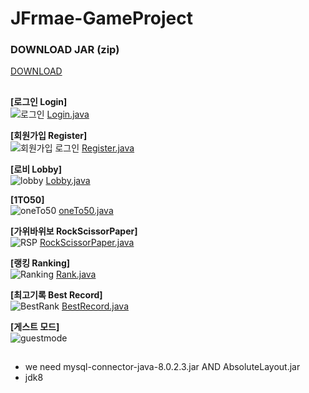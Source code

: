 # JFrmae-GameProject 

### DOWNLOAD JAR (zip)
[DOWNLOAD](https://eatx.shop/%EB%B0%A9%ED%95%99%EA%B3%BC%EC%A0%9C/BrainGame.zip)


## 
**[로그인 Login]**  
![로그인](https://user-images.githubusercontent.com/30117732/109018291-52072180-76fb-11eb-86b0-11f4ae50e1e1.gif)
[Login.java](https://github.com/JHPDEVS/JFrame-GameProject/tree/master/src/Login)

 
**[회원가입 Register]**  
![회원가입 로그인](https://user-images.githubusercontent.com/30117732/109018937-e2456680-76fb-11eb-825a-33e8885a0b83.gif)
[Register.java](https://github.com/JHPDEVS/JFrame-GameProject/blob/master/src/Register/Register.java)


**[로비 Lobby]**  
![lobby](https://user-images.githubusercontent.com/30117732/109019176-191b7c80-76fc-11eb-9e7f-32465355d718.gif)
[Lobby.java](https://github.com/JHPDEVS/JFrame-GameProject/blob/master/src/Main/Lobby.java)

**[1TO50]**  
![oneTo50](https://user-images.githubusercontent.com/30117732/109019736-9d6dff80-76fc-11eb-9310-a5861a28b820.gif)
[oneTo50.java](https://github.com/JHPDEVS/JFrame-GameProject/blob/master/src/Game/oneTo50.java)


**[가위바위보 RockScissorPaper]**  
![RSP](https://user-images.githubusercontent.com/30117732/109019832-b5458380-76fc-11eb-8be4-c06224eeff25.gif)
[RockScissorPaper.java](https://github.com/JHPDEVS/JFrame-GameProject/blob/master/src/Game/RockScissorPaper.java)

**[랭킹 Ranking]**  
![Ranking](https://user-images.githubusercontent.com/30117732/109019974-defeaa80-76fc-11eb-85e1-18398e00604d.gif)
[Rank.java](https://github.com/JHPDEVS/JFrame-GameProject/blob/master/src/Main/Rank.java)


**[최고기록 Best Record]**  
![BestRank](https://user-images.githubusercontent.com/30117732/109020621-782dc100-76fd-11eb-965a-b8280ebc556a.gif)
[BestRecord.java](https://github.com/JHPDEVS/JFrame-GameProject/blob/master/src/Game/BestRecord.java)



**[게스트 모드]**  
![guestmode](https://user-images.githubusercontent.com/30117732/109021010-d5297700-76fd-11eb-8f6e-1747f031b80e.gif)

## 
* we need mysql-connector-java-8.0.2.3.jar AND AbsoluteLayout.jar 
* jdk8 